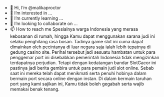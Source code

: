 - 👋 Hi, I’m @malikaproctor
- 👀 I’m interested in ...
- 🌱 I’m currently learning ...
- 💞️ I’m looking to collaborate on ...
- 📫 How to reach me Spesialnya warga Indonesia yang merasa kebosanan di rumah, hingga Kamu dapat menggunakan sarana judi ini selaku penghilang rasa bosan. Tadinya game slot ini cuma dapat dimainkan oleh pecintanya di luar negara saja ialah lebih tepatnya di gedung casino site. Perihal tersebut jadi sesuatu hambatan untuk para penggemar port ini disebabkan pemerintah Indonesia tidak mengizinkan terdapatnya perjudian. Tetapi dengan kedatangan bandar SlotGacor ini pastinya jadi berita gembira untuk para pemain judi slot online. Sebab saat ini mereka telah dapat menikmati serta penuhi hobinya dalam bermain port secara online dengan instan. Di dalam bermain taruhan port yang kami sajikan ini, Kamu tidak boleh gegabah serta wajib memakai benak tenang.

<!---
malikaproctor/malikaproctor is a ✨ special ✨ repository because its `README.md` (this file) appears on your GitHub profile.
You can click the Preview link to take a look at your changes.
--->
